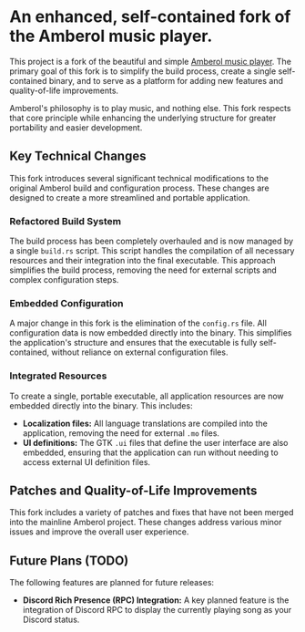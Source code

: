 # **An enhanced, self-contained fork of the Amberol music player.**

This project is a fork of the beautiful and simple [Amberol music player](https://gitlab.gnome.org/World/amberol). The primary goal of this fork is to simplify the build process, create a single self-contained binary, and to serve as a platform for adding new features and quality-of-life improvements.

Amberol's philosophy is to play music, and nothing else. This fork respects that core principle while enhancing the underlying structure for greater portability and easier development.

## Key Technical Changes

This fork introduces several significant technical modifications to the original Amberol build and configuration process. These changes are designed to create a more streamlined and portable application.

### Refactored Build System

The build process has been completely overhauled and is now managed by a single `build.rs` script. This script handles the compilation of all necessary resources and their integration into the final executable. This approach simplifies the build process, removing the need for external scripts and complex configuration steps.

### Embedded Configuration

A major change in this fork is the elimination of the `config.rs` file. All configuration data is now embedded directly into the binary. This simplifies the application's structure and ensures that the executable is fully self-contained, without reliance on external configuration files.

### Integrated Resources

To create a single, portable executable, all application resources are now embedded directly into the binary. This includes:

*   **Localization files:** All language translations are compiled into the application, removing the need for external `.mo` files.
*   **UI definitions:** The GTK `.ui` files that define the user interface are also embedded, ensuring that the application can run without needing to access external UI definition files.

## Patches and Quality-of-Life Improvements

This fork includes a variety of patches and fixes that have not been merged into the mainline Amberol project. These changes address various minor issues and improve the overall user experience.

## Future Plans (TODO)

The following features are planned for future releases:

*   **Discord Rich Presence (RPC) Integration:** A key planned feature is the integration of Discord RPC to display the currently playing song as your Discord status.
